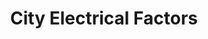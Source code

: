 ---
title: "City Electrical Factors"
url: /cardigan-aberteifi/city-electrical-factors/
shop: Elektrisch
---